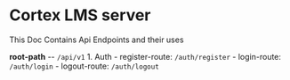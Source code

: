 # **Cortex LMS server**

This Doc Contains Api Endpoints and their uses

**root-path** -- `/api/v1`
    1. Auth
        - register-route: `/auth/register`
        - login-route: `/auth/login`
        - logout-route: `/auth/logout`

